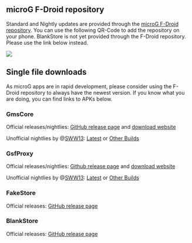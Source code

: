 ## microG F-Droid repository
Standard and Nightly updates are provided through the [microG F-Droid repository](https://microg.org/fdroid/). You can use the following QR-Code to add the repository on your phone. BlankStore is not yet provided through the F-Droid repository. Please use the link below instead.

[![](https://chart.googleapis.com/chart?cht=qr&chl=https%3A%2F%2Fmicrog.org%2Ffdroid%2Frepo%3Ffingerprint%3D9BD06727E62796C0130EB6DAB39B73157451582CBD138E86C468ACC395D14165&chs=256x256&choe=UTF-8&chld=L|0)](https://microg.org/fdroid/repo?fingerprint=9BD06727E62796C0130EB6DAB39B73157451582CBD138E86C468ACC395D14165)

## Single file downloads
As microG apps are in rapid development, please consider using the F-Droid repository to always have the newest version. If you know what you are doing, you can find links to APKs below.

### GmsCore
Official releases/nightlies: [GitHub release page](https://github.com/microg/android_packages_apps_GmsCore/releases) and [download website](https://microg.org/dl/)

Unofficial nightlies by @[SWW13](https://github.com/SWW13): [Latest](http://files.brnmod.rocks/apps/GmsCore/Latest/play-services-core-debug.apk) or [Other Builds](http://files.brnmod.rocks/apps/GmsCore/)

### GsfProxy
Official releases/nightlies: [Github release page](https://github.com/microg/android_packages_apps_GsfProxy/releases) and [download website](https://microg.org/dl/)

Unofficial nightlies by @[SWW13](https://github.com/SWW13): [Latest](http://files.brnmod.rocks/apps/GsfProxy/Latest/services-framework-proxy-debug.apk) or [Other Builds](http://files.brnmod.rocks/apps/GsfProxy/)

### FakeStore
Official releases: [GitHub release page](https://github.com/microg/android_packages_apps_FakeStore/releases)

### BlankStore
Official releases: [GitHub release page](https://github.com/mar-v-in/BlankStore/releases)